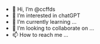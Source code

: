- 👋 Hi, I’m @ccffds
- 👀 I’m interested in chatGPT
- 🌱 I’m currently learning ...
- 💞️ I’m looking to collaborate on ...
- 📫 How to reach me ...

<!---
ccffds/ccffds is a ✨ special ✨ repository because its `README.md` (this file) appears on your GitHub profile.
You can click the Preview link to take a look at your changes.
--->
